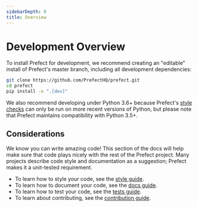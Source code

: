 ```yaml
---
sidebarDepth: 0
title: Overview
---
```



# Development Overview

To install Prefect for development, we recommend creating an "editable" install of Prefect's master branch, including all development dependencies:

```bash
git clone https://github.com/PrefectHQ/prefect.git
cd prefect
pip install -e ".[dev]"
```

We also recommend developing under Python 3.6+ because Prefect's [style checks](style.md) can only be run on more recent versions of Python, but please note that Prefect maintains compatibility with Python 3.5+.

## Considerations

We know you can write amazing code! This section of the docs will help make sure that code plays nicely with the rest of the Prefect project. Many projects describe code style and documentation as a suggestion; Prefect makes it a unit-tested requirement.

- To learn how to style your code, see the [style guide](style.md).
- To learn how to document your code, see the [docs guide](documentation.md).
- To learn how to test your code, see the [tests guide](tests.md).
- To learn about contributing, see the [contribution guide](contributing.md).

